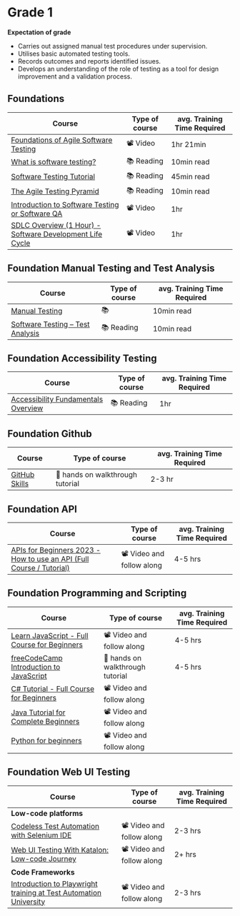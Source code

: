 # Grade 1

**Expectation of grade**

- Carries out assigned manual test procedures under supervision.
- Utilises basic automated testing tools.
- Records outcomes and reports identified issues.
- Develops an understanding of the role of testing as a tool for design improvement and a validation process.


 
## Foundations

| Course | Type of course | avg. Training Time Required |
| ------ | ------ | ---- |
|[Foundations of Agile Software Testing](https://www.udemy.com/course/foundations-of-agile-software-testing-j/)| 📽️ Video | 1hr 21min | 
|[What is software testing?](https://www.ibm.com/topics/software-testing)| 📚 Reading | 10min read | 
|[Software Testing Tutorial](https://www.javatpoint.com/software-testing-tutorial)|📚 Reading| 45min read| 
|[The Agile Testing Pyramid](https://www.agilecoachjournal.com/2014-01-28/the-agile-testing-pyramid#:~:text=The%20Agile%20Testing%20Pyramid%20is,and%20testing%20for%20iterative%20development.&text=The%20great%20majority%20of%20testing,middle%20tier%20to%20test%20services.)|📚 Reading| 10min read | 
|[Introduction to Software Testing or Software QA](https://www.udemy.com/course/introduction-to-software-testing-or-software-qa/) |📽️ Video| 1hr | 
|[SDLC Overview (1 Hour) - Software Development Life Cycle](https://www.udemy.com/course/sdlc-phases/) | 📽️ Video | 1hr| 

## Foundation Manual Testing and Test Analysis
| Course | Type of course | avg. Training Time Required |
| ------ | ------ | ---- |
|[Manual Testing](https://www.javatpoint.com/manual-testing)|📚 |10min read  | 
|[Software Testing – Test Analysis](https://www.geeksforgeeks.org/software-testing-test-analysis/) |📚 Reading| 10min read | 

## Foundation Accessibility Testing
| Course | Type of course | avg. Training Time Required |
| ------ | ------ | ---- |
|[Accessibility Fundamentals Overview](https://www.w3.org/WAI/fundamentals/)|📚 Reading| 1hr| 

## Foundation Github
| Course | Type of course | avg. Training Time Required |
| ------ | ------ | ---- |
|[GitHub Skills](https://skills.github.com/)|🔧 hands on walkthrough tutorial | 2-3 hr| 

## Foundation API
| Course | Type of course | avg. Training Time Required |
| ------ | ------ | ---- |
|[APIs for Beginners 2023 - How to use an API (Full Course / Tutorial)](https://youtu.be/WXsD0ZgxjRw?si=N5lTURRhsBF4fqQ5)| 📽️ Video and follow along| 4-5 hrs | 

## Foundation Programming and Scripting
| Course | Type of course | avg. Training Time Required |
| ------ | ------ | ---- |
|[Learn JavaScript - Full Course for Beginners](https://youtu.be/PkZNo7MFNFg?si=SmulnMptXXtkGl0c)|📽️ Video and follow along| 4-5 hrs | 
|[freeCodeCamp Introduction to JavaScript](https://www.freecodecamp.org/learn/javascript-algorithms-and-data-structures/basic-javascript/)|🔧 hands on walkthrough tutorial|4-5 hrs | 
|[C# Tutorial - Full Course for Beginners](https://youtu.be/GhQdlIFylQ8?si=2ax24zCJmZtMtJCM)|📽️ Video and follow along| | 
|[Java Tutorial for Complete Beginners](https://www.udemy.com/course/java-tutorial/)| 📽️ Video and follow along| | 
|[Python for beginners](https://www.udemy.com/course/python-core-and-advanced/)|📽️ Video and follow along| | 

## Foundation Web UI Testing
| Course | Type of course | avg. Training Time Required |
| ------ | ------ | ---- |
| **Low-code platforms**| | |
|[Codeless Test Automation with Selenium IDE](https://testautomationu.applitools.com/codeless-test-automation-with-selenium-ide/)|📽️ Video and follow along| 2-3 hrs |
|[Web UI Testing With Katalon: Low-code Journey](https://academy.katalon.com/learning-path/low-code-web-testing/)|📽️ Video and follow along| 2+ hrs |
| **Code Frameworks**| | |
|[Introduction to Playwright training at Test Automation University](https://testautomationu.applitools.com/playwright-intro/)|📽️ Video and follow along| 2-3 hrs| 